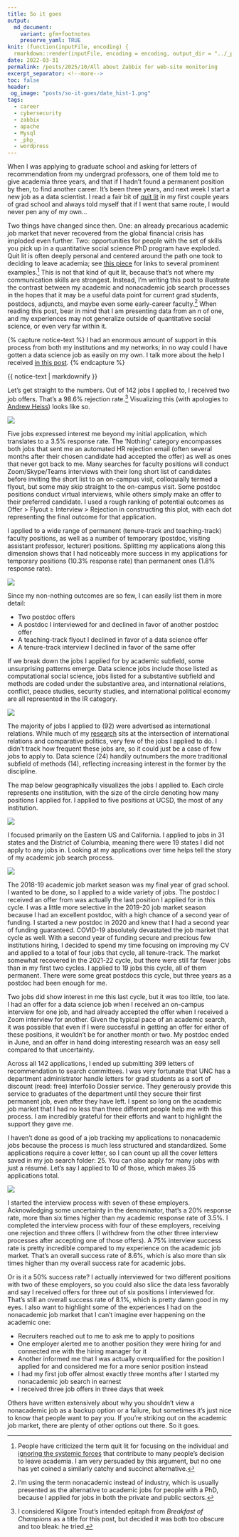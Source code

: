 ```yaml
---
title: So it goes
output:
  md_document:
    variant: gfm+footnotes
    preserve_yaml: TRUE
knit: (function(inputFile, encoding) {
  rmarkdown::render(inputFile, encoding = encoding, output_dir = "../_posts") })
date: 2022-03-31
permalink: /posts/2025/10/All about Zabbix for web-site monitoring
excerpt_separator: <!--more-->
toc: false
header:
 og_image: "posts/so-it-goes/date_hist-1.png"
tags:
  - career
  - cybersecurity
  - zabbix
  - apache
  - Mysql
  - _php_
  - wordpress
---
```


When I was applying to graduate school and asking for letters of
recommendation from my undergrad professors, one of them told me to give
academia three years, and that if I hadn’t found a permanent position by
then, to find another career. It’s been three years, and next week I
start a new job as a data scientist. I read a fair bit of [quit
lit](https://blogs.lse.ac.uk/impactofsocialsciences/2021/08/18/reading-academic-quit-lit-how-and-why-precarious-scholars-leave-academia)
in my first couple years of grad school and always told myself that if I
went that same route, I would never pen any of my own…

<!--more-->

Two things have changed since then. One: an already precarious academic
job market that never recovered from the global financial crisis has
imploded even further. Two: opportunities for people with the set of
skills you pick up in a quantitative social science PhD program have
exploded. Quit lit is often deeply personal and centered around the path
one took to deciding to leave academia; see [this
piece](https://www.insidehighered.com/views/2018/04/04/comparison-quit-lit-1970s-and-today-opinion)
for links to several prominent examples.[^1] This is not that kind of
quit lit, because that’s not where my communication skills are
strongest. Instead, I’m writing this post to illustrate the contrast
between my academic and nonacademic job search processes in the hopes
that it may be a useful data point for current grad students, postdocs,
adjuncts, and maybe even some early-career faculty.[^2] When reading
this post, bear in mind that I am presenting data from an *n* of one,
and my experiences may not generalize outside of quantitative social
science, or even very far within it.

{% capture notice-text %} I had an enormous amount of support in this
process from both my institutions and my networks; in no way could I
have gotten a data science job as easily on my own. I talk more about
the help I received [in this post](/posts/2022/07/insufficient-data). {%
endcapture %}

<div class="notice--danger">

{{ notice-text | markdownify }}

</div>

Let’s get straight to the numbers. Out of 142 jobs I applied to, I
received two job offers. That’s a 98.6% rejection rate.[^3] Visualizing
this (with apologies to [Andrew
Heiss](https://www.andrewheiss.com/blog/2018/12/17/academic-job-market-visualized))
looks like so.

<img src="/images/posts/so-it-goes/waffle_combined-1.png" style="display: block; margin: auto;" />

Five jobs expressed interest me beyond my initial application, which
translates to a 3.5% response rate. The ‘Nothing’ category encompasses
both jobs that sent me an automated HR rejection email (often several
months after their chosen candidate had accepted the offer) as well as
ones that never got back to me. Many searches for faculty positions will
conduct Zoom/Skype/Teams interviews with their long short list of
candidates before inviting the short list to an on-campus visit,
colloquially termed a flyout, but some may skip straight to the
on-campus visit. Some postdoc positions conduct virtual interviews,
while others simply make an offer to their preferred candidate. I used a
rough ranking of potential outcomes as Offer &gt; Flyout ≥ Interview
&gt; Rejection in constructing this plot, with each dot representing the
final outcome for that application.

I applied to a wide range of permanent (tenure-track and teaching-track)
faculty positions, as well as a number of temporary (postdoc, visiting
assistant professor, lecturer) positions. Splitting my applications
along this dimension shows that I had noticeably more success in my
applications for temporary positions (10.3% response rate) than
permanent ones (1.8% response rate).

<img src="/images/posts/so-it-goes/waffle_split-1.png" style="display: block; margin: auto;" />

Since my non-nothing outcomes are so few, I can easily list them in more
detail:

-   Two postdoc offers
-   A postdoc I interviewed for and declined in favor of another postdoc
    offer
-   A teaching-track flyout I declined in favor of a data science offer
-   A tenure-track interview I declined in favor of the same offer

If we break down the jobs I applied for by academic subfield, some
unsurprising patterns emerge. Data science jobs include those listed as
computational social science, jobs listed for a substantive subfield and
methods are coded under the substantive area, and international
relations, conflict, peace studies, security studies, and international
political economy are all represented in the IR category.

<img src="/images/posts/so-it-goes/bar_subfield-1.png" style="display: block; margin: auto;" />

The majority of jobs I applied to (92) were advertised as international
relations. While much of my [research](/research) sits at the
intersection of international relations and comparative politics, very
few of the jobs I applied to do. I didn’t track how frequent these jobs
are, so it could just be a case of few jobs to apply to. Data science
(24) handily outnumbers the more traditional subfield of methods (14),
reflecting increasing interest in the former by the discipline.

The map below geographically visualizes the jobs I applied to. Each
circle represents one institution, with the size of the circle denoting
how many positions I applied for. I applied to five positions at UCSD,
the most of any institution.

<img src="/images/posts/so-it-goes/map-1.png" style="display: block; margin: auto;" />

I focused primarily on the Eastern US and California. I applied to jobs
in 31 states and the District of Columbia, meaning there were 19 states
I did not apply to any jobs in. Looking at my applications over time
helps tell the story of my academic job search process.

<img src="/images/posts/so-it-goes/date_hist-1.png" style="display: block; margin: auto;" />

The 2018-19 academic job market season was my final year of grad school.
I wanted to be done, so I applied to a wide variety of jobs. The postdoc
I received an offer from was actually the last position I applied for in
this cycle. I was a little more selective in the 2019-20 job market
season because I had an excellent postdoc, with a high chance of a
second year of funding. I started a new postdoc in 2020 and knew that I
had a second year of funding guaranteed. COVID-19 absolutely devastated
the job market that cycle as well. With a second year of funding secure
and precious few institutions hiring, I decided to spend my time
focusing on improving my CV and applied to a total of four jobs that
cycle, all tenure-track. The market somewhat recovered in the 2021-22
cycle, but there were still far fewer jobs than in my first two cycles.
I applied to 19 jobs this cycle, all of them permanent. There were some
great postdocs this cycle, but three years as a postdoc had been enough
for me.

Two jobs did show interest in me this last cycle, but it was too little,
too late. I had an offer for a data science job when I received an
on-campus interview for one job, and had already accepted the offer when
I received a Zoom interview for another. Given the typical pace of an
academic search, it was possible that even if I were successful in
getting an offer for either of these positions, it wouldn’t be for
another month or two. My postdoc ended in June, and an offer in hand
doing interesting research was an easy sell compared to that
uncertainty.

Across all 142 applications, I ended up submitting 399 letters of
recommendation to search committees. I was very fortunate that UNC has a
department administrator handle letters for grad students as a sort of
discount (read: free) Interfolio Dossier service. They generously
provide this service to graduates of the department until they secure
their first permanent job, even after they have left. I spent so long on
the academic job market that I had no less than three different people
help me with this process. I am incredibly grateful for their efforts
and want to highlight the support they gave me.

I haven’t done as good of a job tracking my applications to nonacademic
jobs because the process is much less structured and standardized. Some
applications require a cover letter, so I can count up all the cover
letters saved in my job search folder: 25. You can also apply for many
jobs with just a résumé. Let’s say I applied to 10 of those, which makes
35 applications total.

<img src="/images/posts/so-it-goes/waffle_nonac-1.png" style="display: block; margin: auto;" />

I started the interview process with seven of these employers.
Acknowledging some uncertainty in the denominator, that’s a 20% response
rate, more than six times higher than my academic response rate of 3.5%.
I completed the interview process with four of these employers,
receiving one rejection and three offers (I withdrew from the other
three interview processes after accepting one of those offers). A 75%
interview success rate is pretty incredible compared to my experience on
the academic job market. That’s an overall success rate of 8.6%, which
is also more than six times higher than my overall success rate for
academic jobs.

Or is it a 50% success rate? I actually interviewed for two different
positions with two of these employers, so you could also slice the data
less favorably and say I received offers for three out of six positions
I interviewed for. That’s still an overall success rate of 8.1%, which
is pretty damn good in my eyes. I also want to highlight some of the
experiences I had on the nonacademic job market that I can’t imagine
ever happening on the academic one:

-   Recruiters reached out to me to ask me to apply to positions
-   One employer alerted me to another position they were hiring for and
    connected me with the hiring manager for it
-   Another informed me that I was actually overqualified for the
    position I applied for and considered me for a more senior position
    instead
-   I had my first job offer almost exactly three months after I started
    my nonacademic job search in earnest
-   I received three job offers in three days that week

Others have written extensively about why you shouldn’t view a
nonacademic job as a backup option or a failure, but sometimes it’s just
nice to know that people want to pay you. If you’re striking out on the
academic job market, there are plenty of other options out there. So it
goes.

[^1]: People have criticized the term quit lit for focusing on the
    individual and [ignoring the systemic
    forces](https://www.wihe.com/article-details/74/quit-lit-is-about-labor-conditions)
    that contribute to many people’s decision to leave academia. I am
    very persuaded by this argument, but no one has yet coined a
    similarly catchy and succinct alternative.

[^2]: I’m using the term nonacademic instead of industry, which is
    usually presented as the alternative to academic jobs for people
    with a PhD, because I applied for jobs in both the private and
    public sectors.

[^3]: I considered Kilgore Trout’s intended epitaph from *Breakfast of
    Champions* as a title for this post, but decided it was both too
    obscure and too bleak: he tried.
